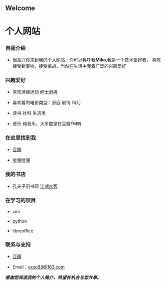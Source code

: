 ## Welcome

# 个人网站

### 自我介绍

- 很高兴你来到我的个人网站，你可以称呼我**Miko**,我是一个技术爱好者，
  喜欢接受新事物，接受挑战，当然在生活中我着广泛的兴趣爱好





### 兴趣爱好

- 喜欢滑板运动 [绅士滑板](https://www.eyepetizer.net/detail.html?utm_source=wechat-moments&vid=3036&resourceType=video&deviceModel=iPhone&utm_medium=share&vn=6.2.0&uid=302796229&utm_campaign=routine&udid=b0164ae2c5d29a21829e009d1105e6fa098ccc9a&vc=6802)


- 喜欢看的电影类型：家庭 剧情 科幻

- 读书 社科 生活类

- 音乐 纯音乐，大多数是在豆瓣FM听


### 在这里找到我

- [豆瓣](https://www.douban.com/people/122012506/)

- [吡哩吡哩](https://space.bilibili.com/95919629?from=search&seid=10009405581666670547)

### 我的书店

- 孔夫子旧书网 [江湖水客](https://t.kongfz.com/newshop/414596)

### 在学习的项目

- vim 

- python

- libreoffice
 
 


### 联系与支持


- [豆瓣](https://www.douban.com/people/122012506/)

- Email：vxxo88@163.com

**_感谢您阅读我的个人简介，希望有机会与您共事。_**


